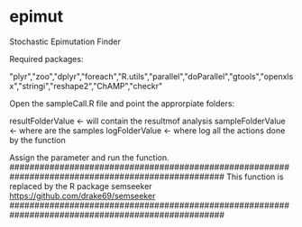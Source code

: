 # epimut
Stochastic Epimutation Finder 

Required packages:

"plyr","zoo","dplyr","foreach","R.utils","parallel","doParallel","gtools","openxlsx","stringi","reshape2","ChAMP","checkr"

Open the sampleCall.R file and point the approrpiate folders:

resultFolderValue <- will contain the resultmof analysis
sampleFolderValue <- where are the samples
logFolderValue <- where log all the actions done by the function

Assign the parameter and run the function.
###################################################################################################
This function is replaced by the R package semseeker https://github.com/drake69/semseeker
###################################################################################################
